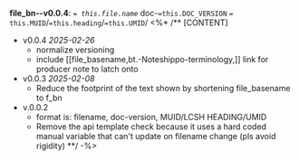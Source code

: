 **file_bn--v0.0.4**: *`= this.file.name`* doc-`=this.DOC_VERSION` `= this.MUID`/`=this.heading`/`=this.UMID`/
<%* /** [CONTENT] 
* v0.0.4 *2025-02-26*
	* normalize versioning
	* include [[file_basename,bt.-Noteshippo-terminology,]] link for producer note to latch onto
* v0.0.3 *2025-02-08*
	* Reduce the footprint of the text shown by shortening file_basename to f_bn
* v.0.0.2 
	* format is: filename, doc-version, MUID/LCSH HEADING/UMID 
	* Remove the api template check because it uses a hard coded manual variable that can't update on filename change (pls avoid rigidity)
**/ 
-%>
